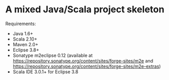 A mixed Java/Scala project skeleton
===================================

Requirements:
* Java 1.6+
* Scala 2.10+
* Maven 2.0+
* Eclipse 3.8+
* Sonatype m2eclipse 0.12 (available at <https://repository.sonatype.org/content/sites/forge-sites/m2e> and <https://repository.sonatype.org/content/sites/forge-sites/m2e-extras>)
* Scala IDE 3.0.1+ for Eclipse 3.8
